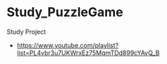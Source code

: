 # Study_PuzzleGame

Study Project
- https://www.youtube.com/playlist?list=PL4vbr3u7UKWrxEz75MqmTDd899cYAvQ_B